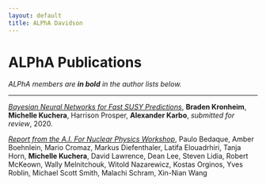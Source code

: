 ```yaml
---
layout: default
title: ALPhA Davidson
---
```


# ALPhA Publications

*ALPhA members are **in bold** in the author lists below.*

---------

[*Bayesian Neural Networks for Fast SUSY Predictions*](https://arxiv.org/abs/2007.04506), **Braden Kronheim**, **Michelle Kuchera**, Harrison Prosper, **Alexander Karbo**, *submitted for review*, 2020.

[*Report from the A.I. For Nuclear Physics Workshop*](https://arxiv.org/abs/2006.05422), Paulo Bedaque, Amber Boehnlein, Mario Cromaz, Markus Diefenthaler, Latifa Elouadrhiri, Tanja Horn, **Michelle Kuchera**, David Lawrence, Dean Lee, Steven Lidia, Robert McKeown, Wally Melnitchouk, Witold Nazarewicz, Kostas Orginos, Yves Roblin, Michael Scott Smith, Malachi Schram, Xin-Nian Wang

